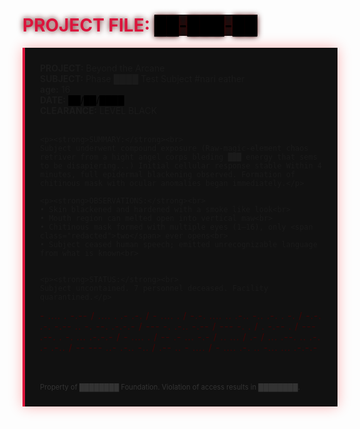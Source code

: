 <!DOCTYPE html>
<html lang="en">
<head>
<audio id="bg-music" autoplay loop hidden>
  <source src="tears.wav" type="audio/wav">

</audio>

  <meta charset="UTF-8">
  <meta name="description" content="QmVoaW5kIHRoZSBzaGF0dGVyaW5nIGV5ZXMsIGl0IGhlYXJzIHRoZSBjcnlpbmcgb2YgY2hpbGRyZW4uIE9ubHkgb25lIGV5ZSBvcGVucy4gVGhlIHJlc3Qgc3RheXMgY2xvc2VkLiBJdCB3YWxrcyB3aXRob3V0IHNvdW5kLCBidXQgZXZlcnkgc3RlcCBicmluZ3MgZHJlYWQuIFRoaXMgaXMgTk9ULSBhIG11dGF0aW9uLiBUaGlzIGlzIEEgQ0FMTElORy4K">
  <title>PROJECT: Beyond the Arcane</title>
  <style>
    @import url('https://fonts.googleapis.com/css2?family=Share+Tech+Mono&display=swap');

    body {
      background-color: #0b0b0b;
      color: #e0e0e0;
      font-family: 'Share Tech Mono', monospace;
      padding: 2rem;
      line-height: 1.6;
    }

    h1 {
      color: crimson;
      text-shadow: 0 0 10px rgb(75, 1, 1);
    }

    .report {
      background: #111111;
      padding: 1.5rem;
      border-left: 4px solid crimson;
      box-shadow: 0 0 20px rgba(255, 0, 0, 0.3);
      margin-bottom: 2rem;
    }

    .redacted {
      background: #111;
      color: black;
      position: relative;
      display: inline-block;
    }

    .redacted::after {
      content: "████████";
      color: crimson;
      letter-spacing: 2px;
    }

    .glitch {
      font-size: 0.9rem;
      color: #550000;
      opacity: 0.7;
      user-select: none;
      letter-spacing: 1px;
    }

    footer {
      font-size: 0.7rem;
      color: #333;
      margin-top: 3rem;
    }
  </style>
</head>
<body>

  <!-- Background Music -->
  <audio id="bg-music" autoplay loop hidden>
    <source src="tears.wav" type="audio/wav">
  </audio>

  <h1>PROJECT FILE: <span class="redacted">██-███-██</span></h1>

  <div class="report">
    <strong>PROJECT:</strong> Beyond the Arcane<br>
    <strong>SUBJECT:</strong> Phase ████ Test Subject #nari eather<br>
    <strong>age:</strong> 16 <br>
    <strong>DATE:</strong> <span class="redacted">██/██/████</span><br>
    <strong>CLEARANCE:</strong> LEVEL BLACK<br><br>

    <p><strong>SUMMARY:</strong><br>
    Subject underwent compound exposure (Raw-magic-element chaos retriver from a hight angel corps bleding ███ energy that sems to be disapiering...) Initial cellular response stable Within 4 minutes, full epidermal blackening observed. Formation of chitinous mask with ocular anomalies began immediately.</p>

    <p><strong>OBSERVATIONS:</strong><br>
    • Skin blackened and hardened with a smoke like look<br>
    • Mouth region can melted open into vertical maw<br>
    • Chitinous mask formed with multiple eyes (1–16), only <span class="redacted">two</span> ever opens<br>
    • Subject ceased human speech; emitted unrecognizable language from what is known<br>
  

    <p><strong>STATUS:</strong><br>
    Subject uncontained. 7 personnel deceased. Facility quarantined.</p>

  <div class="glitch">
    - .... . -.-- / .... . .- .-. / - .... . / -.-. .... .. .-.. -.. .-. . -. / -.-. .-. -.-- .. -. --. .-.-.- / --- -. .-.. -.-- / --- -. . / . -.-- . / --- .--. . -. ... .-.-.- / - .... . / -- .- ... -.- / .. ... / .- / ... .--. .. .-. .- .-.. / -- --- ..- .-.. -.. / .-- .. - .... / - .... .-. .. -... ... .-.-.-
  </div>


  <footer>
    <!-- Base64 hidden again for redundancy -->
    <!-- QmVoaW5kIHRoZSBzaGF0dGVyaW5nIGV5ZXMsIGl0IGhlYXJzIHRoZSBjcnlpbmcgb2YgY2hpbGRyZW4uIE9ubHkgb25lIGV5ZSBvcGVucy4gVGhlIHJlc3Qgc3RheXMgY2xvc2VkLiBJdCB3YWxrcyB3aXRob3V0IHNvdW5kLCBidXQgZXZlcnkgc3RlcCBicmluZ3MgZHJlYWQuIFRoaXMgaXMgTk9ULSBhIG11dGF0aW9uLiBUaGlzIGlzIEEgQ0FMTElORy4K -->
    Property of ████████ Foundation. Violation of access results in ████████.
  </footer>
  </body>
  </html>
